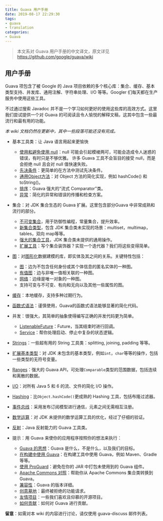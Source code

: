 ```yaml
---
title: Guava 用户手册
date: 2019-08-17 22:29:30
tags:
- guava
- translation
categories:
- Guava
---
```


> 本文系对 Guava 用户手册的中文译文，原文详见 https://github.com/google/guava/wiki

## 用户手册

Guava 项包含了被 Google 的 Java 项目依赖的多个核心库：集合、缓存、基本类型支持、并发库、通用注解、字符串处理、I/O 等等。Googler 们每天都在生产服务中使用这些工具。

不过通过搜索 Javadoc 并不是一个学习如何更好的使用这些库的高效方式。这里我们尝试提供一个对 Guava 的可阅读且令人愉悦的解释文稿，这其中包含一些最流行和最有用的功能。

*本 wiki 文档仍然在更新中，其中一些段落可能还没有完成。*

- 基本工具类：让 Java 语言用起来更愉快
    - [使用和避免使用 null](https://lenshood.github.io/2019/08/20/guava-using-and-avoiding-null-explained/)：null 可能会引起模棱两可，可能会造成令人迷惑的错误，有时只是不够优雅。 许多 Guava 工具不会盲目的接受 null，而是会拒绝 null 且会对 null 值快速失败。
    - [先决条件](https://lenshood.github.io/2019/09/02/guava-precondition/)：更简单的在方法中测试先决条件。
    - [通用Object方法](https://lenshood.github.io/2019/09/04/guava-common-object-method/)：对 Object 方法的简化实现，例如 hashCode() 和 toString()。
    - [排序](https://github.com/google/guava/wiki/OrderingExplained)：Guava 强大的“流式 Comparator”类。
    - [异常](https://github.com/google/guava/wiki/ThrowablesExplained)：简化的异常和错误的传播和检查方案。

- 集合：对 JDK 集合生态的 Guava 扩展。这里包含部分Guava 中非常成熟和流行的部分。
    - [不可变集合](https://github.com/google/guava/wiki/ImmutableCollectionsExplained)，用于防御性编程，常量集合，提升效率。
    - [新集合类型](https://github.com/google/guava/wiki/NewCollectionTypesExplained)，包含 JDK 集合类未实现的场景：multiset，multimap，tables，双向 map等等。
    - [强大的集合工具](https://github.com/google/guava/wiki/CollectionUtilitiesExplained)，JDK 集合类未提供的通用操作。
    - [扩展工具](https://github.com/google/guava/wiki/CollectionHelpersExplained)：写个集合装饰器？实现一个迭代器？我们将这些变得简单。

- [图](https://github.com/google/guava/wiki/GraphsExplained)：对[图形化](https://en.wikipedia.org/wiki/Graph_(discrete_mathematics))数据建模的库，即实体及其之间的关系。关键特性包括：
	- [图](https://github.com/google/guava/wiki/GraphsExplained#graph)：边为不包含任何身份或其个体信息的匿名实体的一种图。
	- [有值图](https://github.com/google/guava/wiki/GraphsExplained#valuegraph)：边与非唯一值相关联的一种图。
	- [网络](https://github.com/google/guava/wiki/GraphsExplained#network)：边缘是唯一对象的一种图。
	- 支持可变与不可变、有向和无向以及其他一些属性的图。

- [缓存](https://github.com/google/guava/wiki/CachesExplained)：本地缓存，支持多种过期行为。
- [函数式语法](https://github.com/google/guava/wiki/FunctionalExplained)：谨慎使用，Guava的函数式语法能够显著的简化代码。
- 并发：很强大，其简单的抽象使得编写正确的并发代码更为简单。
	- [ListenableFuture](https://github.com/google/guava/wiki/ListenableFutureExplained)：Future，当其结束时进行回调。
	- [Service](https://github.com/google/guava/wiki/ServiceExplained)：帮你处理启动、停止中复杂的状态逻辑。

- [Strings](https://github.com/google/guava/wiki/StringsExplained)：一些超有用的 String 工具类：splitting, joining, padding 等等。

- [扩展基本类型](https://github.com/google/guava/wiki/PrimitivesExplained)：对 JDK 未包含的基本类型，例如`int`，`char`等等的操作，包括一些类型的无符号变量。

- [Ranges](https://github.com/google/guava/wiki/RangesExplained)：强大的 Guava API，可处理`Comparable`类型的范围数据，包括连续和离散的数据。

- [I/O](https://github.com/google/guava/wiki/IOExplained)：对所有 Java 5 和 6 的流、文件的简化 I/O 操作。

- [Hashing](https://github.com/google/guava/wiki/HashingExplained)：比`Object.hashCode()`更成熟的 Hashing 工具，包括布隆过滤器。

- [事件总线](https://github.com/google/guava/wiki/EventBusExplained)：采用发布订阅模型进行通信，元素之间无需相互注册。

- [数学运算](https://github.com/google/guava/wiki/MathExplained)：对 JDK 未提供的数学运算工具的优化，经过了仔细的验证。

- [反射](https://github.com/google/guava/wiki/ReflectionExplained)：Java 反射能力的 Guava 工具类。

- 提示：用 Guava 来使你的应用程序按照你的想法来执行：
	- [Guava 的思想](https://github.com/google/guava/wiki/PhilosophyExplained)：Guava 是什么，不是什么，以及我们的目标。
	- [在构建中使用 Guava](https://github.com/google/guava/wiki/UseGuavaInYourBuild)：在构建工具中使用 Guava，例如 Maven、Gradle 等等。
	- [使用 ProGuard](https://github.com/google/guava/wiki/UsingProGuardWithGuava)：避免在你的 JAR 中打包未使用到的 Guava 组件。
	- [Apache Commons 对照](https://github.com/google/guava/wiki/ApacheCommonCollectionsEquivalents)：帮助你从 Apache Commons 集合类转换到 Guava。
	- [兼容性](https://github.com/google/guava/wiki/Compatibility)：Guava 的版本详细。
	- [创意墓地](https://github.com/google/guava/wiki/IdeaGraveyard)：最终被拒绝的功能请求。
	- [友情项目](https://github.com/google/guava/wiki/FriendsOfGuava)：一些我们喜欢且仰慕的开源项目。
	- [如何贡献](https://github.com/google/guava/wiki/HowToContribute)：如何对 Guava 进行贡献。

**留意**：如需对本 wiki 的内容进行讨论，请仅使用 guava-discuss 邮件列表。




